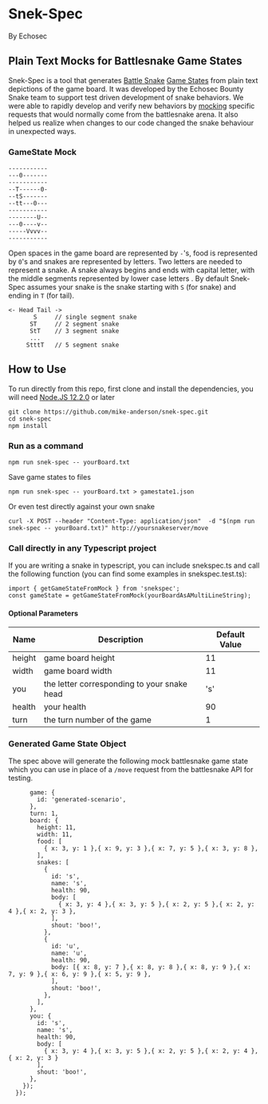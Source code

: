 # Snek-Spec

By Echosec

## Plain Text Mocks for Battlesnake Game States

Snek-Spec is a tool that generates [Battle Snake](https://play.battlesnake.com/) [Game States](https://docs.battlesnake.com/snake-api#tag/endpoints/paths/~1move/post) from plain text depictions of the game board. It was developed by the Echosec Bounty Snake team to support test driven development of snake behaviors. We were able to rapidly develop and verify new behaviors by [mocking](https://circleci.com/blog/how-to-test-software-part-i-mocking-stubbing-and-contract-testing/) specific requests that would normally come from the battlesnake arena. It also helped us realize when changes to our code changed the snake behaviour in unexpected ways.

### GameState Mock

```
-----------
---0-------
-----------
--T------0-
--tS-------
--tt---0---
-----------
--------U--
---0----v--
-----Vvvv--
-----------
```

Open spaces in the game board are represented by `-`'s, food is represented by `0`'s and snakes are represented by letters. Two letters are needed to represent a snake. A snake always begins and ends with capital letter, with the middle segments represented by lower case letters . By default Snek-Spec assumes your snake is the snake starting with `S` (for snake) and ending in `T` (for tail).

```
<- Head Tail ->
       S     // single segment snake
      ST     // 2 segment snake
      StT    // 3 segment snake
      ...
     StttT   // 5 segment snake
```

## How to Use

To run directly from this repo, first clone and install the dependencies, you will need [Node.JS 12.2.0](https://nodejs.org/en/) or later

```
git clone https://github.com/mike-anderson/snek-spec.git
cd snek-spec
npm install
```

### Run as a command

```
npm run snek-spec -- yourBoard.txt
```

Save game states to files

```
npm run snek-spec -- yourBoard.txt > gamestate1.json
```

Or even test directly against your own snake

```
curl -X POST --header "Content-Type: application/json"  -d "$(npm run snek-spec -- yourBoard.txt)" http://yoursnakeserver/move
```

### Call directly in any Typescript project

If you are writing a snake in typescript, you can include snekspec.ts and call the following function (you can find some examples in snekspec.test.ts):

```
import { getGameStateFromMock } from 'snekspec';
const gameState = getGameStateFromMock(yourBoardAsAMultiLineString);
```

#### Optional Parameters

| Name    | Description                           | Default Value  |
| ------- |------------------------------------------------- | --- |
| height  | game board height                                | 11  |
| width   | game board width                                 | 11  |
| you     | the letter corresponding to your snake head      | 's' |
| health  | your health                                      | 90  |
| turn    | the turn number of the game                      | 1   |

### Generated Game State Object

The spec above will generate the following mock battlesnake game state which you can use in place of a `/move` request from the battlesnake API for testing.

```
      game: {
        id: 'generated-scenario',
      },
      turn: 1,
      board: {
        height: 11,
        width: 11,
        food: [
          { x: 3, y: 1 },{ x: 9, y: 3 },{ x: 7, y: 5 },{ x: 3, y: 8 },
        ],
        snakes: [
          {
            id: 's',
            name: 's',
            health: 90,
            body: [
              { x: 3, y: 4 },{ x: 3, y: 5 },{ x: 2, y: 5 },{ x: 2, y: 4 },{ x: 2, y: 3 },
            ],
            shout: 'boo!',
          },
          {
            id: 'u',
            name: 'u',
            health: 90,
            body: [{ x: 8, y: 7 },{ x: 8, y: 8 },{ x: 8, y: 9 },{ x: 7, y: 9 },{ x: 6, y: 9 },{ x: 5, y: 9 },
            ],
            shout: 'boo!',
          },
        ],
      },
      you: {
        id: 's',
        name: 's',
        health: 90,
        body: [
          { x: 3, y: 4 },{ x: 3, y: 5 },{ x: 2, y: 5 },{ x: 2, y: 4 },{ x: 2, y: 3 }
        ],
        shout: 'boo!',
      },
    });
  });
  ```
